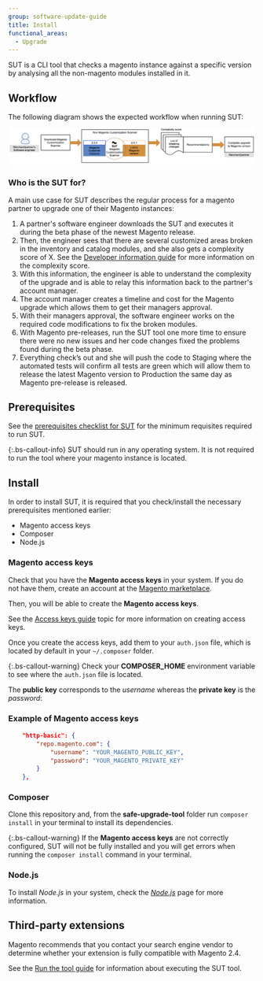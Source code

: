 ```yaml
---
group: software-update-guide
title: Install
functional_areas:
  - Upgrade
---
```


SUT is a CLI tool that checks a magento instance against a specific version by analysing all the non-magento modules installed in it.

## Workflow

The following diagram shows the expected workflow when running SUT:

![SUT Diagram](img/mvp-diagram.png)

### Who is the SUT for?

A main use case for SUT describes the regular process for a magento partner to upgrade one of their Magento instances:

1. A partner's software engineer downloads the SUT and executes it during the beta phase of the newest Magento release.
1. Then, the engineer sees that there are several customized areas broken in the inventory and catalog modules, and she also gets a complexity score of X. See the [Developer information guide]({{page.baseurl}}/sut/developer.html) for more information on the complexity score.
1. With this information, the engineer is able to understand the complexity of the upgrade and is able to relay this information back to the partner's account manager.
1. The account manager creates a timeline and cost for the Magento upgrade which allows them to get their managers approval.
1. With their managers approval, the software engineer works on the required code modifications to fix the broken modules.
1. With Magento pre-releases, run the SUT tool one more time to ensure there were no new issues and her code changes fixed the problems found during the beta phase.
1. Everything check’s out and she will push the code to Staging where the automated tests will confirm all tests are green which will allow them to release the latest Magento version to Production the same day as Magento pre-release is released.

## Prerequisites

See the [prerequisites checklist for SUT]({{page.baseurl}}/sut/prerequisites.html) for the minimum requisites required to run SUT.

{:.bs-callout-info}
SUT should run in any operating system. It is not required to run the tool where your magento instance is located.

## Install

In order to install SUT, it is required that you check/install the necessary prerequisites mentioned earlier:

*  Magento access keys
*  Composer
*  Node.js

### Magento access keys

Check that you have the **Magento access keys** in your system. If you do not have them, create an account at the [Magento marketplace](https://marketplace.magento.com/).

Then, you will be able to create the **Magento access keys**.

See the [Access keys guide]({{page.baseurl}}/marketplace/sellers/profile-information.html) topic for more information on creating access keys.

Once you create the access keys, add them to your `auth.json` file, which is located by default in your `~/.composer` folder.

{:.bs-callout-warning}
Check your **COMPOSER_HOME** environment variable to see where the `auth.json` file is located.

The **public key** corresponds to the _username_ whereas the **private key** is the _password_:

### Example of Magento access keys

```json
    "http-basic": {
        "repo.magento.com": {
            "username": "YOUR_MAGENTO_PUBLIC_KEY",
            "password": "YOUR_MAGENTO_PRIVATE_KEY"
        }
    },
```

### Composer

Clone this repository and, from the **safe-upgrade-tool** folder run `composer install` in your terminal to install its dependencies.

{:.bs-callout-warning}
If the **Magento access keys** are not correctly configured, SUT will not be fully installed and you will get errors when running the `composer install` command in your terminal.

### Node.js

To install _Node.js_ in your system, check the [_Node.js_](https://nodejs.dev/learn/how-to-install-nodejs) page for more information.

## Third-party extensions

Magento recommends that you contact your search engine vendor to determine whether your extension is fully compatible with Magento 2.4.

See the [Run the tool guide]({{page.baseurl}}/sut/run.html) for information about executing the SUT tool.